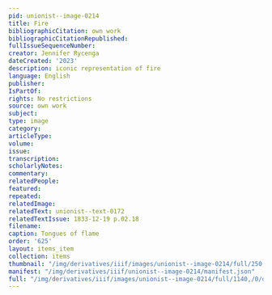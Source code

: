 ```yaml
---
pid: unionist--image-0214
title: Fire
bibliographicCitation: own work
bibliographicCitationRepublished: 
fullIssueSequenceNumber: 
creator: Jennifer Rycenga
dateCreated: '2023'
description: iconic representation of fire
language: English
publisher: 
IsPartOf: 
rights: No restrictions
source: own work
subject: 
type: image
category: 
articleType: 
volume: 
issue: 
transcription: 
scholarlyNotes: 
commentary: 
relatedPeople: 
featured: 
repeated: 
relatedImage: 
relatedText: unionist--text-0172
relatedTextIssue: 1833-12-19 p.02.18
filename: 
caption: Tongues of flame
order: '625'
layout: items_item
collection: items
thumbnail: "/img/derivatives/iiif/images/unionist--image-0214/full/250,/0/default.jpg"
manifest: "/img/derivatives/iiif/unionist--image-0214/manifest.json"
full: "/img/derivatives/iiif/images/unionist--image-0214/full/1140,/0/default.jpg"
---
```

